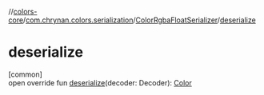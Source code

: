 //[colors-core](../../../index.md)/[com.chrynan.colors.serialization](../index.md)/[ColorRgbaFloatSerializer](index.md)/[deserialize](deserialize.md)

# deserialize

[common]\
open override fun [deserialize](deserialize.md)(decoder: Decoder): [Color](../../com.chrynan.colors/-color/index.md)
